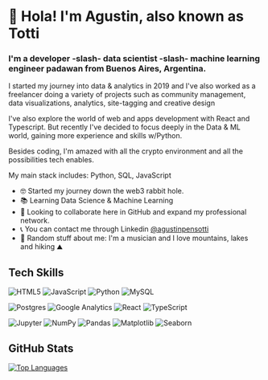# 👋 Hola! I'm Agustin, also known as Totti

### I'm a developer -slash- data scientist -slash- machine learning engineer padawan from Buenos Aires, Argentina.

I started my journey into data & analytics in 2019 and I've also worked as a freelancer doing a variety of projects such as community management, data visualizations, analytics, site-tagging and creative design

I've also explore the world of web and apps development with React and Typescript. But recently I've decided to focus deeply in the Data & ML world, gaining more experience and skills w/Python.

Besides coding, I'm amazed with all the crypto environment and all the possibilities tech enables.

My main stack includes: Python, SQL, JavaScript

- 🤓 Started my journey down the web3 rabbit hole.
- 📚 Learning Data Science & Machine Learning
- 🤝 Looking to collaborate here in GitHub and expand my professional network.
- 📞 You can contact me through Linkedin [@agustinpensotti](https://www.linkedin.com/in/agust%C3%ADnpensotti/)
- 🎲 Random stuff about me: I'm a musician and I love mountains, lakes and hiking ⛰

## Tech Skills

![HTML5](https://img.shields.io/badge/html5-%23E34F26.svg?style=flat-square&logo=html5&logoColor=white) ![JavaScript](https://img.shields.io/badge/javascript-323330.svg?style=flat-square&logo=javascript&logoColor=F7DF1E) ![Python](https://img.shields.io/badge/python-3670A0?style=flat-square&logo=python&logoColor=ffdd54) ![MySQL](https://img.shields.io/badge/mysql-%2300f.svg?style=flat-square&logo=mysql&logoColor=white)

![Postgres](https://img.shields.io/badge/postgres-316192.svg?style=flat-square&logo=postgresql&logoColor=white) ![Google Analytics](https://img.shields.io/badge/google_analytics-E37400.svg?style=flat-square&logo=google_analytics&logoColor=white)
![React](https://img.shields.io/badge/react-20232A.svg?style=flat-square&logo=react&logoColor=61DAFB) ![TypeScript](https://img.shields.io/badge/typescript-007ACC.svg?style=flat-square&logo=typescript&logoColor=white)

![Jupyter](https://img.shields.io/badge/jupyter_notebook-grey.svg?style=flat-square&logo=jupyter&logoColor=orange) ![NumPy](https://img.shields.io/badge/numpy-%23013243.svg?style=flat-square&logo=numpy&logoColor=white) ![Pandas](https://img.shields.io/badge/pandas-%23150458.svg?style=flat-square&logo=pandas&logoColor=white) ![Matplotlib](https://img.shields.io/badge/matplotlib-%23150458.svg?style=flat-square&logo=matplotlib&logoColor=white) ![Seaborn](https://img.shields.io/badge/seaborn-%23150458.svg?style=flat-square&logo=seaborn&logoColor=white)

## GitHub Stats
[![Top Languages](https://github-readme-stats.vercel.app/api/top-langs/?username=tottipensotti&layout=compact)](https://github.com/tottipensotti/github-readme-stats)
